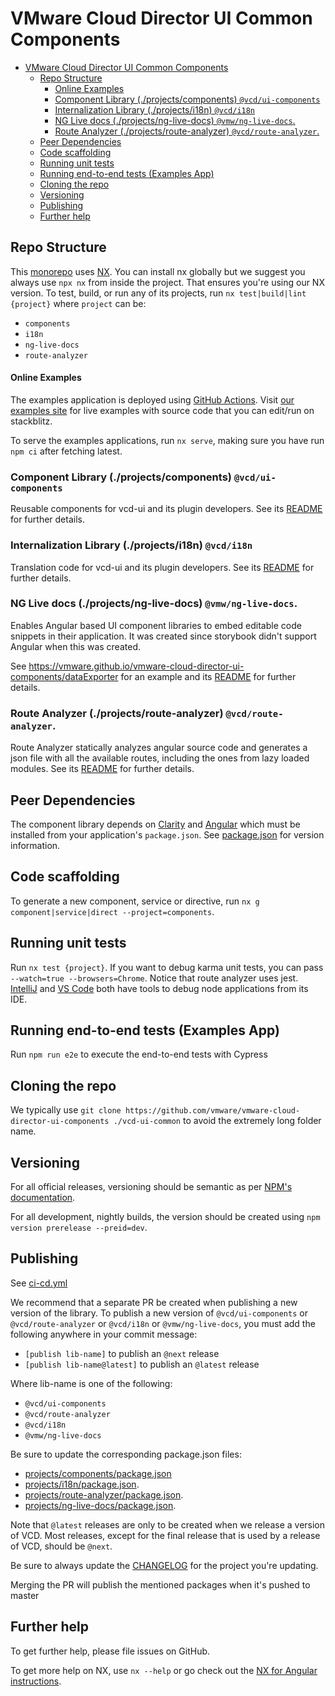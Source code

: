 # VMware Cloud Director UI Common Components

- [VMware Cloud Director UI Common Components](#vmware-cloud-director-ui-common-components)
  - [Repo Structure](#repo-structure)
      - [Online Examples](#online-examples)
    - [Component Library (./projects/components) `@vcd/ui-components`](#component-library-projectscomponents-vcdui-components)
    - [Internalization Library (./projects/i18n) `@vcd/i18n`](#internalization-library-projectsi18n-vcdi18n)
    - [NG Live docs (./projects/ng-live-docs) `@vmw/ng-live-docs`.](#ng-live-docs-projectsng-live-docs-vmwng-live-docs)
    - [Route Analyzer (./projects/route-analyzer) `@vcd/route-analyzer`.](#route-analyzer-projectsroute-analyzer-vcdroute-analyzer)
  - [Peer Dependencies](#peer-dependencies)
  - [Code scaffolding](#code-scaffolding)
  - [Running unit tests](#running-unit-tests)
  - [Running end-to-end tests (Examples App)](#running-end-to-end-tests-examples-app)
  - [Cloning the repo](#cloning-the-repo)
  - [Versioning](#versioning)
  - [Publishing](#publishing)
  - [Further help](#further-help)


## Repo Structure

This [monorepo](https://angular.io/guide/file-structure#multiple-projects) uses [NX](https://nx.dev/). You
can install nx globally but we suggest you always use `npx nx` from inside the project. That ensures you're
using our NX version.
To test, build, or run any of its projects, run `nx test|build|lint {project}` where `project` can be:

-   `components`
-   `i18n`
-   `ng-live-docs`
-   `route-analyzer`

#### Online Examples

The examples application is deployed using [GitHub Actions](.github/workflows/ci-cd.yml). Visit
[our examples site](https://vmware.github.io/vmware-cloud-director-ui-components/) for live examples with source
code that you can edit/run on stackblitz.

To serve the examples applications, run `nx serve`, making sure you have run `npm ci` after fetching latest.

### Component Library (./projects/components) `@vcd/ui-components`

Reusable components for vcd-ui and its plugin developers. See its [README](projects/components/README.md)
for further details.

### Internalization Library (./projects/i18n) `@vcd/i18n`

Translation code for vcd-ui and its plugin developers. See its [README](projects/i18n/README.md)
for further details.

### NG Live docs (./projects/ng-live-docs) `@vmw/ng-live-docs`.

Enables Angular based UI component libraries to embed editable code snippets in their application. It was created
since storybook didn't support Angular when this was created.

See https://vmware.github.io/vmware-cloud-director-ui-components/dataExporter for an example and its
[README](projects/ng-live-docs/README.md) for further details.

### Route Analyzer (./projects/route-analyzer) `@vcd/route-analyzer`.

Route Analyzer statically analyzes angular source code and generates a json file with all the available routes,
including the ones from lazy loaded modules. See its [README](projects/route-analyzer/README.md)
for further details.

## Peer Dependencies

The component library depends on [Clarity](https://clarity.design/) and [Angular](https://angular.io/)
which must be installed from your application's `package.json`. See [package.json](package.json) for version
information.

## Code scaffolding

To generate a new component, service or directive, run `nx g component|service|direct --project=components`.

## Running unit tests

Run `nx test {project}`. If you want to debug karma unit tests, you can pass `--watch=true --browsers=Chrome`. Notice
that route analyzer uses jest. [IntelliJ](https://www.jetbrains.com/help/idea/running-unit-tests-on-jest.html) and
[VS Code](https://gist.github.com/jherax/231b2dda7f9cce20e13f4590594fdb70) both have tools to debug node applications
from its IDE.

## Running end-to-end tests (Examples App)

Run `npm run e2e` to execute the end-to-end tests with Cypress

## Cloning the repo

We typically use `git clone https://github.com/vmware/vmware-cloud-director-ui-components ./vcd-ui-common` to avoid
the extremely long folder name.

## Versioning

For all official releases, versioning should be semantic as per [NPM's documentation](https://docs.npmjs.com/about-semantic-versioning).

For all development, nightly builds, the version should be created using `npm version prerelease --preid=dev`.

## Publishing

See [ci-cd.yml](.github/workflows/ci-cd.yml)

We recommend that a separate PR be created when publishing a new version of the library. To publish a new version
of `@vcd/ui-components` or `@vcd/route-analyzer` or `@vcd/i18n` or `@vmw/ng-live-docs`, you must add the following
anywhere in your commit message:

-   `[publish lib-name]` to publish an `@next` release
-   `[publish lib-name@latest]` to publish an `@latest` release

Where lib-name is one of the following:

-   `@vcd/ui-components`
-   `@vcd/route-analyzer`
-   `@vcd/i18n`
-   `@vmw/ng-live-docs`

Be sure to update the corresponding package.json files:

-   [projects/components/package.json](./projects/components/package.json)
-   [projects/i18n/package.json](./projects/i18n/package.json).
-   [projects/route-analyzer/package.json](./projects/route-analyzer/package.json).
-   [projects/ng-live-docs/package.json](./projects/ng-live-docs/package.json).

Note that `@latest` releases are only to be created when we release a version of VCD. Most releases, except for the
final release that is used by a release of VCD, should be `@next`.

Be sure to always update the [CHANGELOG](projects/components/CHANGELOG.MD) for the project you're updating.

Merging the PR will publish the mentioned packages when it's pushed to master

## Further help

To get further help, please file issues on GitHub.

To get more help on NX, use `nx --help` or go check out the
[NX for Angular instructions](https://nx.dev/recipes/adopting-nx/migration-angular).
